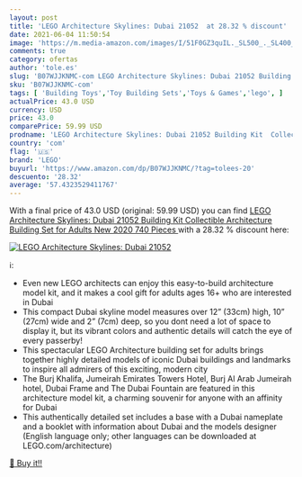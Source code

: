 ```yaml
---
layout: post
title: 'LEGO Architecture Skylines: Dubai 21052  at 28.32 % discount'
date: 2021-06-04 11:50:54
image: 'https://m.media-amazon.com/images/I/51F0GZ3quIL._SL500_._SL400_.jpg'
comments: true
category: ofertas
author: 'tole.es'
slug: 'B07WJJKNMC-com LEGO Architecture Skylines: Dubai 21052 Building Kit...'
sku: 'B07WJJKNMC-com'
tags: [ 'Building Toys','Toy Building Sets','Toys & Games','lego', ]
actualPrice: 43.0 USD
currency: USD
price: 43.0
comparePrice: 59.99 USD
prodname: 'LEGO Architecture Skylines: Dubai 21052 Building Kit  Collectible Architecture Building Set for Adults  New 2020  740 Pieces '
country: 'com'
flag: '🇺🇸'
brand: 'LEGO'
buyurl: 'https://www.amazon.com/dp/B07WJJKNMC/?tag=tolees-20'
descuento: '28.32'
average: '57.4323529411767'
---
```


With a final price of 43.0 USD (original: 59.99 USD) you can find [LEGO Architecture Skylines: Dubai 21052 Building Kit  Collectible Architecture Building Set for Adults  New 2020  740 Pieces ](https://www.amazon.com/dp/B07WJJKNMC/?tag=tolees-20) with a  28.32 % discount here:

[![LEGO Architecture Skylines: Dubai 21052 ](https://m.media-amazon.com/images/I/51F0GZ3quIL._SL500_._SL400_.jpg)](https://www.amazon.com/dp/B07WJJKNMC/?tag=tolees-20)

ℹ️:

- Even new LEGO architects can enjoy this easy-to-build architecture model kit, and it makes a cool gift for adults ages 16+ who are interested in Dubai
- This compact Dubai skyline model measures over 12” (33cm) high, 10” (27cm) wide and 2” (7cm) deep, so you dont need a lot of space to display it, but its vibrant colors and authentic details will catch the eye of every passerby!
- This spectacular LEGO Architecture building set for adults brings together highly detailed models of iconic Dubai buildings and landmarks to inspire all admirers of this exciting, modern city
- The Burj Khalifa, Jumeirah Emirates Towers Hotel, Burj Al Arab Jumeirah hotel, Dubai Frame and The Dubai Fountain are featured in this architecture model kit, a charming souvenir for anyone with an affinity for Dubai
- This authentically detailed set includes a base with a Dubai nameplate and a booklet with information about Dubai and the models designer (English language only; other languages can be downloaded at LEGO.com/architecture)

[🛒 Buy it!!](https://www.amazon.com/dp/B07WJJKNMC/?tag=tolees-20)
